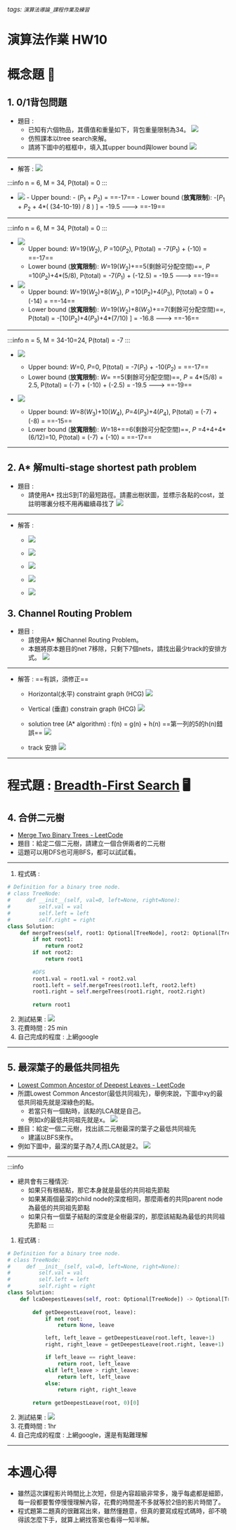 ###### tags: `演算法導論_課程作業及練習` 
# 演算法作業 HW10
# 概念題 :book: 
## 1. 0/1背包問題
- 題目 : 
    - 已知有六個物品，其價值和重量如下，背包重量限制為34。
        ![](https://i.imgur.com/tp4YV6d.png)
    - 仿照課本以tree search來解。
    - 請將下圖中的框框中，填入其upper bound與lower bound
        ![](https://i.imgur.com/lXadpgV.png)

---

- 解答 :
 ![](https://i.imgur.com/CwkXRD1.jpg)

:::info
n = 6, M = 34, P(total) = 0
:::
- ![](https://i.imgur.com/pMX4pRO.jpg)
        - Upper bound: - ($P_1$ + $P_2$) = ==-17==
        - Lower bound (**放寬限制**): -[$P_1$ + $P_2$ + 4*( (34-10-19) / 8 ) ] = -19.5 ---> ==-19==

---

:::info
n = 6, M = 34, P(total) = 0
:::
- ![](https://i.imgur.com/xIv9XRf.jpg)
    - Upper bound: $W$=19($W_2$), $P$ =10($P_2$),  P(total) = -7($P_1$) + (-10) = ==-17==
    - Lower bound (**放寬限制**): $W$=19($W_2$)+==5(剩餘可分配空間)==, $P$ =10($P_2$)+4*(5/8),  P(total) = -7($P_1$) + (-12.5) = -19.5 ---> ==-19==
- ![](https://i.imgur.com/YSxuBeg.jpg)
     - Upper bound: $W$=19($W_2$)+8($W_3$), $P$ =10($P_2$)+4($P_3$),  P(total) = 0 + (-14) = ==-14==
    - Lower bound (**放寬限制**): $W$=19($W_2$)+8($W_3$)+==7(剩餘可分配空間)==, P(total) = -[10($P_2$)+4($P_3$)+4*(7/10) ] = -16.8 ---> ==-16==
        

---

:::info
n = 5, M = 34-10=24, P(total) = -7
:::
- ![](https://i.imgur.com/fdbuLuj.jpg)

    - Upper bound: $W$=0, $P$=0,  P(total) = -7($P_1$) + -10($P_2$) = ==-17==
    - Lower bound (**放寬限制**): $W$= ==5(剩餘可分配空間)==, $P$ = 4*(5/8) = 2.5,  P(total) = (-7) + (-10) + (-2.5) = -19.5 ---> ==-19==
    
- ![](https://i.imgur.com/xDPe4II.jpg)

    - Upper bound: $W$=8($W_3$)+10($W_4$), $P$=4($P_3$)+4($P_4$),  P(total) = (-7) + (-8) = ==-15==
    - Lower bound (**放寬限制**): $W$=18+==6(剩餘可分配空間)==, $P$ =4+4+4*(6/12)=10,  P(total) = (-7) + (-10) = ==-17==

---

## 2. A* 解multi-stage shortest path problem
- 題目 :
   - 請使用A* 找出S到T的最短路徑。請畫出樹狀圖，並標示各點的cost，並註明哪裏分枝不用再繼續尋找了
       ![](https://i.imgur.com/Y9tyVa7.png)

---

- 解答 : 
    - ![](https://i.imgur.com/WjC39DF.jpg)
    
    - ![](https://i.imgur.com/clCHOfu.jpg)
    
    - ![](https://i.imgur.com/BzqdxEF.jpg)

    - ![](https://i.imgur.com/zI0FK7L.jpg)

    - ![](https://i.imgur.com/xhrh8IE.jpg)

## 3. Channel Routing Problem
- 題目 : 
    - 請使用A* 解Channel Routing Problem。
    - 本題將原本題目的net 7移除，只剩下7個nets，請找出最少track的安排方式。
        ![](https://i.imgur.com/zmHMzX0.png)

---

- 解答 : ==有誤，須修正==
    - Horizontal(水平) constraint graph (HCG)
        ![](https://i.imgur.com/VsFDGu6.jpg)
        
    - Vertical (垂直) constrain graph (HCG)
        ![](https://i.imgur.com/yjzDb9S.jpg)
        
    - solution tree (A* algorithm) : f(n) = g(n) + h(n) ==第一列的5的h(n)錯誤==
        ![](https://i.imgur.com/YKtjoqQ.jpg)
    
    - track 安排
        ![](https://i.imgur.com/wYUOdIX.jpg)

---

# 程式題 : [Breadth-First Search](https://leetcode.com/tag/breadth-first-search/) :desktop_computer:


## 4. 合併二元樹
- [Merge Two Binary Trees - LeetCode](https://leetcode.com/problems/merge-two-binary-trees/)
- 題目：給定二個二元樹，請建立一個合併兩者的二元樹
- 這題可以用DFS也可用BFS，都可以試試看。

---

1. 程式碼 : 
``` python
# Definition for a binary tree node.
# class TreeNode:
#     def __init__(self, val=0, left=None, right=None):
#         self.val = val
#         self.left = left
#         self.right = right
class Solution:
    def mergeTrees(self, root1: Optional[TreeNode], root2: Optional[TreeNode]) -> Optional[TreeNode]:
        if not root1:
            return root2
        if not root2:
            return root1
        
        #DFS
        root1.val = root1.val + root2.val
        root1.left = self.mergeTrees(root1.left, root2.left)
        root1.right = self.mergeTrees(root1.right, root2.right)
        
        return root1
```
2. 測試結果 :
![](https://i.imgur.com/cIVUDEF.png)
3. 花費時間 : 25 min
4. 自己完成的程度 : 上網google

---

## 5. 最深葉子的最低共同祖先
- [Lowest Common Ancestor of Deepest Leaves - LeetCode](https://leetcode.com/problems/lowest-common-ancestor-of-deepest-leaves/)
- 所謂Lowest Common Ancestor(最低共同祖先)，舉例來說，下圖中xy的最低共同祖先就是深綠色的點。
    - 若當只有一個點時，該點的LCA就是自己。
    - 例如x的最低共同祖先就是x。
    ![](https://i.imgur.com/uwLKvRE.png)
- 題目：給定一個二元樹，找出該二元樹最深的葉子之最低共同祖先
    - 建議以BFS來作。
- 例如下圖中，最深的葉子為7,4,而LCA就是2。
    ![](https://i.imgur.com/Chg4nmt.png)

---
:::info
- 總共會有三種情況:
    - 如果只有根結點，那它本身就是最低的共同祖先節點
    - 如果某兩個最深的child node的深度相同，那麼兩者的共同parent node為最低的共同祖先節點
    - 如果只有一個葉子結點的深度是全樹最深的，那麼該結點為最低的共同祖先節點
:::

1. 程式碼 : 
``` python
# Definition for a binary tree node.
# class TreeNode:
#     def __init__(self, val=0, left=None, right=None):
#         self.val = val
#         self.left = left
#         self.right = right
class Solution:
    def lcaDeepestLeaves(self, root: Optional[TreeNode]) -> Optional[TreeNode]:
        
        def getDeepestLeave(root, leave):
            if not root: 
                return None, leave

            left, left_leave = getDeepestLeave(root.left, leave+1)        
            right, right_leave = getDeepestLeave(root.right, leave+1)

            if left_leave == right_leave:
                return root, left_leave
            elif left_leave > right_leave:
                return left, left_leave
            else:
                return right, right_leave
            
        return getDeepestLeave(root, 0)[0]


```
2. 測試結果 :
![](https://i.imgur.com/E2jrho5.png)
3. 花費時間 : 1hr
4. 自己完成的程度 : 上網google，還是有點難理解

---

# 本週心得
- 雖然這次課程影片時間比上次短，但是內容超級非常多，幾乎每處都是細節，每一段都要暫停慢慢理解內容，花費的時間差不多就等於2倍的影片時間了。
- 程式題第二題真的很難寫出來，雖然懂題意，但真的要寫成程式碼時，卻不曉得該怎麼下手，就算上網找答案也看得一知半解。
